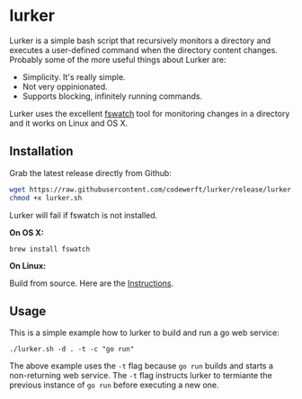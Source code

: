 # lurker

Lurker is a simple bash script that recursively monitors a directory and
executes a user-defined command when the directory content changes. Probably
some of the more useful things about Lurker are:

 * Simplicity. It's really simple.
 * Not very oppinionated.
 * Supports blocking, infinitely running commands.

Lurker uses the excellent [fswatch](https://github.com/emcrisostomo/fswatch)
tool for monitoring changes in a directory and it works on Linux and OS X.

## Installation

Grab the latest release directly from Github:

```bash
wget https://raw.githubusercontent.com/codewerft/lurker/release/lurker.sh
chmod +x lurker.sh
```

Lurker will fail if fswatch is not installed.

**On OS X:**

```
brew install fswatch
```

**On Linux:**

Build from source. Here are the [Instructions](https://github.com/emcrisostomo/fswatch/blob/master/INSTALL).

## Usage

This is a simple example how to lurker to build and run a go web service:

```
./lurker.sh -d . -t -c "go run"
```

The above example uses the ``-t`` flag because ``go run`` builds and starts a non-returning web service. The ``-t`` flag instructs lurker to termiante the previous instance of ``go run`` before executing a new one.
